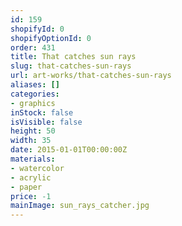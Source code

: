```yaml
---
id: 159
shopifyId: 0
shopifyOptionId: 0
order: 431
title: That catches sun rays
slug: that-catches-sun-rays
url: art-works/that-catches-sun-rays
aliases: []
categories:
- graphics
inStock: false
isVisible: false
height: 50
width: 35
date: 2015-01-01T00:00:00Z
materials:
- watercolor
- acrylic
- paper
price: -1
mainImage: sun_rays_catcher.jpg
---
```

